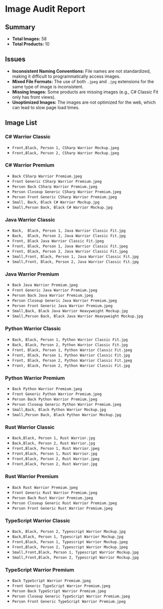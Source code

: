 # Image Audit Report

## Summary

- **Total Images:** 58
- **Total Products:** 10

## Issues

- **Inconsistent Naming Conventions:** File names are not standardized, making it difficult to programmatically access images.
- **Mixed File Formats:** The use of both `.jpeg` and `.jpg` extensions for the same type of image is inconsistent.
- **Missing Images:** Some products are missing images (e.g., C# Classic Fit only has front views).
- **Unoptimized Images:** The images are not optimized for the web, which can lead to slow page load times.

## Image List

### C# Warrior Classic
- `Front,Black, Person 1, CSharp Warrior Mockup.jpeg`
- `Front,Black, Person 2, CSharp Warrior Mockup.jpeg`

### C# Warrior Premium
- `Back CSharp Warrior Premium.jpeg`
- `Front Generic CSharp Warrior Premium.jpeg`
- `Person Back CSharp Warrior Premium.jpeg`
- `Person Closeup Generic CSharp Warrior Premium.jpeg`
- `Person Front Generic CSharp Warrior Premium.jpeg`
- `Small, Back, Black C# Warrior Mockup.jpg`
- `Small,Person Back, Black C# Warrior Mockup.jpg`

### Java Warrior Classic
- `Back,  Black, Person 1, Java Warrior Classic Fit.jpg`
- `Back,  Black, Person 2, Java Warrior Classic Fit.jpg`
- `Front, Black Java Warrior Classic Fit.jpeg`
- `Front, Black, Person 1, Java Warrior Classic Fit.jpeg`
- `Front, Black, Person 2, Java Warrior Classic Fit.jpeg`
- `Small,Front, Black, Person 1, Java Warrior Classic Fit.jpg`
- `Small,Front, Black, Person 2, Java Warrior Classic Fit.jpg`

### Java Warrior Premium
- `Back Java Warrior Premium.jpeg`
- `Front Generic Java Warrior Premium.jpeg`
- `Person Back Java Warrior Premium.jpeg`
- `Person Closeup Generic Java Warrior Premium.jpeg`
- `Person Front Generic Java Warrior Premium.jpeg`
- `Small,Back, Black Java Warrior Heavyweight Mockup.jpg`
- `Small,Person Back, Black Java Warrior Heavyweight Mockup.jpg`

### Python Warrior Classic
- `Back, Black, Person 1, Python Warrior Classic Fit.jpg`
- `Back, Black, Person 2, Python Warrior Classic Fit.jpg`
- `Front, Black, Person 1, Python Warrior Classic Fit.jpeg`
- `Front, Black, Person 1, Python Warrior Classic Fit.jpg`
- `Front, Black, Person 2, Python Warrior Classic Fit.jpeg`
- `Front, Black, Person 2, Python Warrior Classic Fit.jpg`

### Python Warrior Premium
- `Back Python Warrior Premium.jpeg`
- `Front Generic Python Warrior Premium.jpeg`
- `Person Back Python Warrior Premium.jpeg`
- `Person Closeup Generic Python Warrior Premium.jpeg`
- `Small,Back, Black Python Warrior Mockup.jpg`
- `Small,Person Back, Black Python Warrior Mockup.jpg`

### Rust Warrior Classic
- `Back,Black, Person 1, Rust Warrior.jpg`
- `Back,Black, Person 2, Rust Warrior.jpg`
- `Front,Black, Person 1, Rust Warrior.jpeg`
- `Front,Black, Person 1, Rust Warrior.jpg`
- `Front,Black, Person 2, Rust Warrior.jpeg`
- `Front,Black, Person 2, Rust Warrior.jpg`

### Rust Warrior Premium
- `Back Rust Warrior Premium.jpeg`
- `Front Generic Rust Warrior Premium.jpeg`
- `Person Back Rust Warrior Premium.jpeg`
- `Person Closeup Generic Rust Warrior Premium.jpeg`
- `Person Front Generic Rust Warrior Premium.jpeg`

### TypeScript Warrior Classic
- `Back, Black, Person 2, Typescript Warrior Mockup.jpg`
- `Back,Black, Person 1, Typescript Warrior Mockup.jpg`
- `Front,Black, Person 1, Typescript Warrior Mockup.jpeg`
- `Front,Black, Person 2, Typescript Warrior Mockup.jpeg`
- `Small,Front,Black, Person 1, Typescript Warrior Mockup.jpg`
- `Small,Front,Black, Person 2, Typescript Warrior Mockup.jpg`

### TypeScript Warrior Premium
- `Back TypeScript Warrior Premium.jpeg`
- `Front Generic TypeScript Warrior Premium.jpeg`
- `Person Back TypeScript Warrior Premium.jpeg`
- `Person Closeup Generic TypeScript Warrior Premium.jpeg`
- `Person Front Generic TypeScript Warrior Premium.jpeg`
